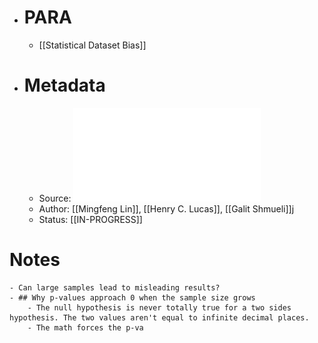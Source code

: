 - # PARA
	- [[Statistical Dataset Bias]]
- # Metadata
	- Source: ![Too Big To Fail - Larger Samples and False Discoveries.pdf](../assets/Too_Big_To_Fail_-_Larger_Samples_and_False_Discoveries_1684244753676_0.pdf)
	- Author: [[Mingfeng Lin]], [[Henry C. Lucas]], [[Galit Shmueli]]j
	- Status: [[IN-PROGRESS]]
# Notes
	- Can large samples lead to misleading results?
	- ## Why p-values approach 0 when the sample size grows
		- The null hypothesis is never totally true for a two sides hypothesis. The two values aren't equal to infinite decimal places.
		- The math forces the p-va